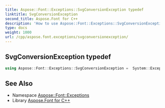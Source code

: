 ```yaml
---
title: Aspose::Font::Exceptions::SvgConversionException typedef
linktitle: SvgConversionException
second_title: Aspose.Font for C++
description: 'How to use Aspose::Font::Exceptions::SvgConversionException typedef in C++.'
type: docs
weight: 1000
url: /cpp/aspose.font.exceptions/svgconversionexception/
---
```

## SvgConversionException typedef




```cpp
using Aspose::Font::Exceptions::SvgConversionException =  System::ExceptionWrapper<Details_SvgConversionException>
```

## See Also

* Namespace [Aspose::Font::Exceptions](../)
* Library [Aspose.Font for C++](../../)
